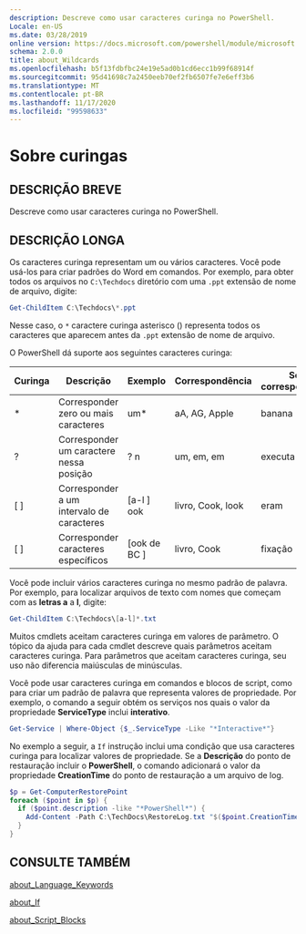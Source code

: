 ```yaml
---
description: Descreve como usar caracteres curinga no PowerShell.
Locale: en-US
ms.date: 03/28/2019
online version: https://docs.microsoft.com/powershell/module/microsoft.powershell.core/about/about_wildcards?view=powershell-7.2&WT.mc_id=ps-gethelp
schema: 2.0.0
title: about_Wildcards
ms.openlocfilehash: b5f13fdbfbc24e19e5ad0b1cd6ecc1b99f68914f
ms.sourcegitcommit: 95d41698c7a2450eeb70ef2fb6507fe7e6eff3b6
ms.translationtype: MT
ms.contentlocale: pt-BR
ms.lasthandoff: 11/17/2020
ms.locfileid: "99598633"
---
```

# <a name="about-wildcards"></a>Sobre curingas

## <a name="short-description"></a>DESCRIÇÃO BREVE

Descreve como usar caracteres curinga no PowerShell.

## <a name="long-description"></a>DESCRIÇÃO LONGA

Os caracteres curinga representam um ou vários caracteres. Você pode usá-los para criar padrões do Word em comandos. Por exemplo, para obter todos os arquivos no `C:\Techdocs` diretório com uma `.ppt` extensão de nome de arquivo, digite:

```powershell
Get-ChildItem C:\Techdocs\*.ppt
```

Nesse caso, o `*` caractere curinga asterisco () representa todos os caracteres que aparecem antes da `.ppt` extensão de nome de arquivo.

O PowerShell dá suporte aos seguintes caracteres curinga:

|Curinga|Descrição               |Exemplo |Correspondência        |Sem correspondência|
|--------|--------------------------|--------|-------------|--------|
|\*      |Corresponder zero ou mais caracteres | um\*  | aA, AG, Apple | banana |
|?       |Corresponder um caractere nessa posição | ? n | um, em, em | executa |
|\[ \]   |Corresponder a um intervalo de caracteres | \[a-l \] ook | livro, Cook, look | eram |
|\[ \]   |Corresponder caracteres específicos | \[ook de BC \] | livro, Cook | fixação |

Você pode incluir vários caracteres curinga no mesmo padrão de palavra. Por exemplo, para localizar arquivos de texto com nomes que começam com as **letras a** a **l**, digite:

```powershell
Get-ChildItem C:\Techdocs\[a-l]*.txt
```

Muitos cmdlets aceitam caracteres curinga em valores de parâmetro. O tópico da ajuda para cada cmdlet descreve quais parâmetros aceitam caracteres curinga. Para parâmetros que aceitam caracteres curinga, seu uso não diferencia maiúsculas de minúsculas.

Você pode usar caracteres curinga em comandos e blocos de script, como para criar um padrão de palavra que representa valores de propriedade. Por exemplo, o comando a seguir obtém os serviços nos quais o valor da propriedade **ServiceType** inclui **interativo**.

```powershell
Get-Service | Where-Object {$_.ServiceType -Like "*Interactive*"}
```

No exemplo a seguir, a `If` instrução inclui uma condição que usa caracteres curinga para localizar valores de propriedade. Se a **Descrição** do ponto de restauração incluir o **PowerShell**, o comando adicionará o valor da propriedade **CreationTime** do ponto de restauração a um arquivo de log.

```powershell
$p = Get-ComputerRestorePoint
foreach ($point in $p) {
  if ($point.description -like "*PowerShell*") {
    Add-Content -Path C:\TechDocs\RestoreLog.txt "$($point.CreationTime)"
  }
}
```

## <a name="see-also"></a>CONSULTE TAMBÉM

[about_Language_Keywords](about_Language_Keywords.md)

[about_If](about_If.md)

[about_Script_Blocks](about_Script_Blocks.md)

